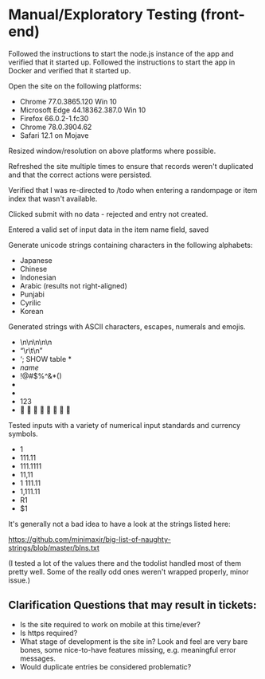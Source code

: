 # Manual/Exploratory Testing (front-end)

Followed the instructions to start the node.js instance of the app and verified that it started up.
Followed the instructions to start the app in Docker and verified that it started up.

Open the site on the following platforms:

  * Chrome 77.0.3865.120 Win 10
  * Microsoft Edge 44.18362.387.0 Win 10
  * Firefox 66.0.2-1.fc30
  * Chrome 78.0.3904.62
  * Safari 12.1 on Mojave
  
Resized window/resolution on above platforms where possible.

Refreshed the site multiple times to ensure that records weren't duplicated and that the correct actions were persisted.

Verified that I was re-directed to /todo when entering a randompage or item index that wasn't available.

Clicked submit with no data - rejected and entry not created.

Entered a valid set of input data in the item name field, saved

Generate unicode strings containing characters in the following alphabets:

  * Japanese
  * Chinese
  * Indonesian
  * Arabic (results not right-aligned)
  * Punjabi
  * Cyrilic
  * Korean

Generated strings with ASCII characters, escapes, numerals and emojis.

 * \n\n\n\n\n
 * “\r\t\n”
 * ‘; SHOW table *
 * <i>name</i>
 * !@#$%^&*()
 * <asdf>
 * <script type="text/javascript">document.write(‘No more hotel’)</script>
 * 123
 * 👾 🙇 💁 🙅 🙆 🙋 🙎 🙍
 
Tested inputs with a variety of numerical input standards and currency symbols.

 * 1
 * 111.11
 * 111.1111
 * 11,11
 * 1 111.11
 * 1,111.11
 * R1
 * $1

It's generally not a bad idea to have a look at the strings listed here:

https://github.com/minimaxir/big-list-of-naughty-strings/blob/master/blns.txt

(I tested a lot of the values there and the todolist handled most of them pretty well. Some of the really odd ones weren't wrapped properly, minor issue.)

## Clarification Questions that may result in tickets:

 * Is the site required to work on mobile at this time/ever?
 * Is https required?
 * What stage of development is the site in? Look and feel are very bare bones, some nice-to-have features missing, e.g.    meaningful error messages.
 * Would duplicate entries be considered problematic?

